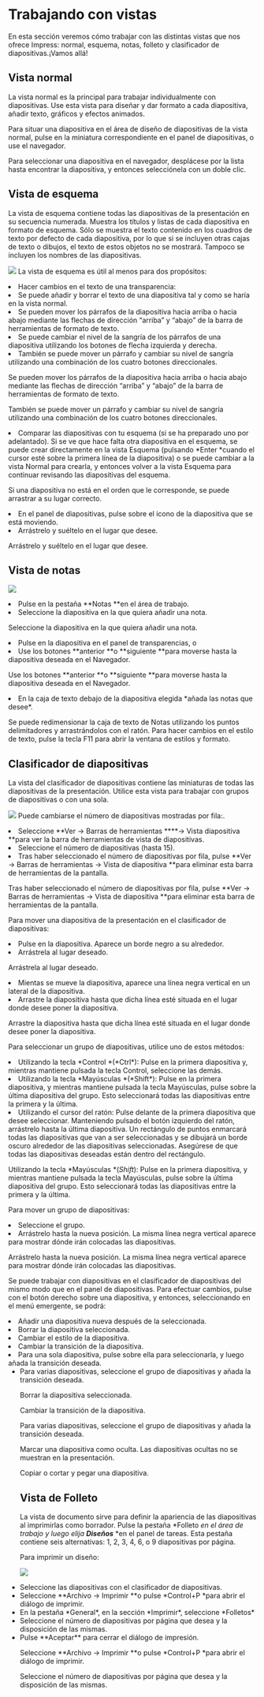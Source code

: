 
# Trabajando con vistas

En esta sección veremos cómo trabajar con las distintas vistas que nos ofrece Impress: normal, esquema, notas, folleto y clasificador de diapositivas.¡Vamos allá!

## Vista normal

La vista normal es la principal para trabajar individualmente con diapositivas. Use esta vista para diseñar y dar formato a cada diapositiva, añadir texto, gráficos y efectos animados.

Para situar una diapositiva en el área de diseño de diapositivas de la vista normal, pulse en la miniatura correspondiente en el panel de diapositivas, o use el navegador.

Para seleccionar una diapositiva en el navegador, desplácese por la lista hasta encontrar la diapositiva, y entonces selecciónela con un doble clic.

## Vista de esquema

La vista de esquema contiene todas las diapositivas de la presentación en su secuencia numerada. Muestra los títulos y listas de cada diapositiva en formato de esquema. Sólo se muestra el texto contenido en los cuadros de texto por defecto de cada diapositiva, por lo que si se incluyen otras cajas de texto o dibujos, el texto de estos objetos no se mostrará. Tampoco se incluyen los nombres de las diapositivas.

![](img/Seleccion_377.png)
La vista de esquema es útil al menos para dos propósitos:

<li value="1">
Hacer cambios en el texto de una transparencia:
</li>

<li>
Se puede añadir y borrar el texto de una diapositiva tal y como se haría en la vista normal.
</li>
<li>
Se pueden mover los párrafos de la diapositiva hacia arriba o hacia abajo mediante las flechas de dirección “arriba” y “abajo” de la barra de herramientas de formato de texto.
</li>
<li>
Se puede cambiar el nivel de la sangría de los párrafos de una diapositiva utilizando los botones de flecha izquierda y derecha.
</li>
<li>
También se puede mover un párrafo y cambiar su nivel de sangría utilizando una combinación de los cuatro botones direccionales.
</li>

Se pueden mover los párrafos de la diapositiva hacia arriba o hacia abajo mediante las flechas de dirección “arriba” y “abajo” de la barra de herramientas de formato de texto.

También se puede mover un párrafo y cambiar su nivel de sangría utilizando una combinación de los cuatro botones direccionales.

<li>
Comparar las diapositivas con tu esquema (si se ha preparado uno por adelantado). Si se ve que hace falta otra diapositiva en el esquema, se puede crear directamente en la vista Esquema (pulsando *Enter *cuando el cursor esté sobre la primera línea de la diapositiva) o se puede cambiar a la vista Normal para crearla, y entonces volver a la vista Esquema para continuar revisando las diapositivas del esquema.
</li>

Si una diapositiva no está en el orden que le corresponde, se puede arrastrar a su lugar correcto.

<li>
En el panel de diapositivas, pulse sobre el icono de la diapositiva que se está moviendo.
</li>
<li>
Arrástrelo y suéltelo en el lugar que desee.
</li>

Arrástrelo y suéltelo en el lugar que desee.

## Vista de notas

![](img/Seleccion_376.png)
<li value="1">
Pulse en la pestaña **Notas **en el área de trabajo.
</li>
<li>
Seleccione la diapositiva en la que quiera añadir una nota.
</li>

Seleccione la diapositiva en la que quiera añadir una nota.

<li value="1">
Pulse en la diapositiva en el panel de transparencias, o
</li>
<li>
Use los botones **anterior **o **siguiente **para moverse hasta la diapositiva deseada en el Navegador.
</li>

Use los botones **anterior **o **siguiente **para moverse hasta la diapositiva deseada en el Navegador.

<li>
En la caja de texto debajo de la diapositiva elegida *añada las notas que desee*.
</li>

Se puede redimensionar la caja de texto de Notas utilizando los puntos delimitadores y arrastrándolos con el ratón. Para hacer cambios en el estilo de texto, pulse la tecla F11 para abrir la ventana de estilos y formato.



## Clasificador de diapositivas

La vista del clasificador de diapositivas contiene las miniaturas de todas las diapositivas de la presentación. Utilice esta vista para trabajar con grupos de diapositivas o con una sola.

![](img/Seleccion_378.png)
Puede cambiarse el número de diapositivas mostradas por fila:.

<li value="1">
Seleccione **Ver → Barras de herramientas ****→ Vista diapositiva **para ver la barra de herramientas de vista de diapositivas.
</li>

<li>
Seleccione el número de diapositivas (hasta 15).
</li>
<li>
Tras haber seleccionado el número de diapositivas por fila, pulse **Ver → Barras de herramientas → Vista de diapositiva **para eliminar esta barra de herramientas de la pantalla.
</li>

Tras haber seleccionado el número de diapositivas por fila, pulse **Ver → Barras de herramientas → Vista de diapositiva **para eliminar esta barra de herramientas de la pantalla.

Para mover una diapositiva de la presentación en el clasificador de diapositivas:

<li value="1">
Pulse en la diapositiva. Aparece un borde negro a su alrededor.
</li>
<li>
Arrástrela al lugar deseado.
</li>

Arrástrela al lugar deseado.

<li value="1">
Mientas se mueve la diapositiva, aparece una línea negra vertical en un lateral de la diapositiva.
</li>
<li>
Arrastre la diapositiva hasta que dicha línea esté situada en el lugar donde desee poner la diapositiva.
</li>

Arrastre la diapositiva hasta que dicha línea esté situada en el lugar donde desee poner la diapositiva.

Para seleccionar un grupo de diapositivas, utilice uno de estos métodos:

<li value="1">
Utilizando la tecla *Control *(*Ctrl*): Pulse en la primera diapositiva y, mientras mantiene pulsada la tecla Control, seleccione las demás.
</li>
<li>
Utilizando la tecla *Mayúsculas *(*Shift*): Pulse en la primera diapositiva, y mientras mantiene pulsada la tecla Mayúsculas, pulse sobre la última diapositiva del grupo. Esto seleccionará todas las diapositivas entre la primera y la última.
</li>
<li>
Utilizando el cursor del ratón: Pulse delante de la primera diapositiva que desee seleccionar. Manteniendo pulsado el botón izquierdo del ratón, arrástrelo hasta la última diapositiva. Un rectángulo de puntos enmarcará todas las diapositivas que van a ser seleccionadas y se dibujará un borde oscuro alrededor de las diapositivas seleccionadas. Asegúrese de que todas las diapositivas deseadas están dentro del rectángulo.
</li>

Utilizando la tecla *Mayúsculas *(*Shift*): Pulse en la primera diapositiva, y mientras mantiene pulsada la tecla Mayúsculas, pulse sobre la última diapositiva del grupo. Esto seleccionará todas las diapositivas entre la primera y la última.

Para mover un grupo de diapositivas:

<li value="1">
Seleccione el grupo.
</li>
<li>
Arrástrelo hasta la nueva posición. La misma línea negra vertical aparece para mostrar dónde irán colocadas las diapositivas.
</li>

Arrástrelo hasta la nueva posición. La misma línea negra vertical aparece para mostrar dónde irán colocadas las diapositivas.

Se puede trabajar con diapositivas en el clasificador de diapositivas del mismo modo que en el panel de diapositivas. Para efectuar cambios, pulse con el botón derecho sobre una diapositiva, y entonces, seleccionando en el menú emergente, se podrá:

<li value="1">
Añadir una diapositiva nueva después de la seleccionada.
</li>
<li>
Borrar la diapositiva seleccionada.
</li>
<li>
Cambiar el estilo de la diapositiva.
</li>
<li>
Cambiar la transición de la diapositiva.
</li>
<li>
Para una sola diapositiva, pulse sobre ella para seleccionarla, y luego añada la transición deseada.
<ul>
<li>
Para varias diapositivas, seleccione el grupo de diapositivas y añada la transición deseada.
</li>

Borrar la diapositiva seleccionada.

Cambiar la transición de la diapositiva.

Para varias diapositivas, seleccione el grupo de diapositivas y añada la transición deseada.

Marcar una diapositiva como oculta. Las diapositivas ocultas no se muestran en la presentación.

Copiar o cortar y pegar una diapositiva.

## Vista de Folleto

La vista de documento sirve para definir la apariencia de las diapositivas al imprimirlas como borrador. Pulse la pestaña *Folleto *en el área de trabajo y luego elija **Diseños*** *en el panel de tareas. Esta pestaña contiene seis alternativas: 1, 2, 3, 4, 6, o 9 diapositivas por página.

Para imprimir un diseño:

![](img/Imprimir_380.png)
<li value="1">
Seleccione las diapositivas con el clasificador de diapositivas.
</li>
<li>
Seleccione **Archivo → Imprimir **o pulse *Control+P *para abrir el diálogo de imprimir.
</li>
<li>
En la pestaña *General*, en la sección *Imprimir*, seleccione *Folletos*
</li>
<li>
Seleccione el número de diapositivas por página que desea y la disposición de las mismas.
</li>
<li>
Pulse **Aceptar** para cerrar el diálogo de impresión.
</li>

Seleccione **Archivo → Imprimir **o pulse *Control+P *para abrir el diálogo de imprimir.

Seleccione el número de diapositivas por página que desea y la disposición de las mismas.

